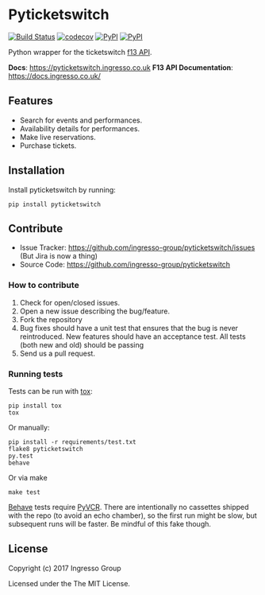 Pyticketswitch
==============


[![Build Status](https://travis-ci.org/ingresso-group/pyticketswitch.svg?branch=master)](https://travis-ci.org/ingresso-group/pyticketswitch)
[![codecov](https://codecov.io/gh/ingresso-group/pyticketswitch/branch/master/graph/badge.svg)](https://codecov.io/gh/ingresso-group/pyticketswitch)
[![PyPI](https://img.shields.io/pypi/v/pyticketswitch.svg)](https://pypi.python.org/pypi/pyticketswitch)
[![PyPI](https://img.shields.io/pypi/pyversions/pyticketswitch.svg)](https://pypi.python.org/pypi/pyticketswitch)


Python wrapper for the ticketswitch [f13 API](https://docs.ingresso.co.uk/).

**Docs**: https://pyticketswitch.ingresso.co.uk
**F13 API Documentation**: https://docs.ingresso.co.uk/

Features
--------

- Search for events and performances.
- Availability details for performances.
- Make live reservations.
- Purchase tickets.

Installation
------------

Install pyticketswitch by running:

```
pip install pyticketswitch
```

Contribute
----------

- Issue Tracker: https://github.com/ingresso-group/pyticketswitch/issues (But Jira is now a thing)
- Source Code: https://github.com/ingresso-group/pyticketswitch

### How to contribute ###

1. Check for open/closed issues.
2. Open a new issue describing the bug/feature.
3. Fork the repository
4. Bug fixes should have a unit test that ensures that the bug is never
   reintroduced. New features should have an acceptance test. All tests (both
   new and old) should be passing
5. Send us a pull request.

### Running tests ###

Tests can be run with [tox](https://pypi.python.org/pypi/tox):

```
pip install tox
tox
```

Or manually:

```
pip install -r requirements/test.txt
flake8 pyticketswitch
py.test
behave
```

Or via make

```
make test
```

[Behave](http://pythonhosted.org/behave/) tests require 
[PyVCR](https://github.com/kevin1024/vcrpy). There are intentionally no
cassettes shipped with the repo (to avoid an echo chamber), so the first run
might be slow, but subsequent runs will be faster. Be mindful of this fake
though.

License
-------

Copyright (c) 2017 Ingresso Group

Licensed under the The MIT License.
